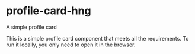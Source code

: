# profile-card-hng
A simple profile card

This is a simple profile card component that meets all the requirements. To run it locally, you only need to open it in the browser.
